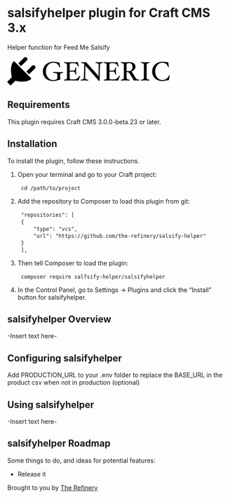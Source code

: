 # salsifyhelper plugin for Craft CMS 3.x

Helper function for Feed Me Salsify

![Screenshot](resources/img/plugin-logo.png)

## Requirements

This plugin requires Craft CMS 3.0.0-beta.23 or later.

## Installation

To install the plugin, follow these instructions.

1. Open your terminal and go to your Craft project:

        cd /path/to/project

2. Add the repository to Composer to load this plugin from git:

        "repositories": [
        {
            "type": "vcs",
            "url": "https://github.com/the-refinery/salsify-helper"
        }
        ],


3. Then tell Composer to load the plugin:

        composer require salfsify-helper/salsifyhelper

3. In the Control Panel, go to Settings → Plugins and click the “Install” button for salsifyhelper.

## salsifyhelper Overview

-Insert text here-

## Configuring salsifyhelper

Add PRODUCTION_URL to your .env folder to replace the BASE_URL in the product csv when not in production (optional)

## Using salsifyhelper

-Insert text here-

## salsifyhelper Roadmap

Some things to do, and ideas for potential features:

* Release it

Brought to you by [The Refinery](https://the-refinery.io)
